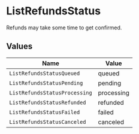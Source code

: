# ListRefundsStatus

Refunds may take some time to get confirmed.


## Values

| Name                          | Value                         |
| ----------------------------- | ----------------------------- |
| `ListRefundsStatusQueued`     | queued                        |
| `ListRefundsStatusPending`    | pending                       |
| `ListRefundsStatusProcessing` | processing                    |
| `ListRefundsStatusRefunded`   | refunded                      |
| `ListRefundsStatusFailed`     | failed                        |
| `ListRefundsStatusCanceled`   | canceled                      |